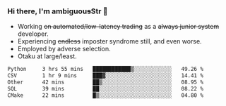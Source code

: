 ### Hi there, I'm ambiguou~~s~~Str 👋

<!--
**ambiguoustexture/ambiguoustexture** is a ✨ _special_ ✨ repository because its `README.md` (this file) appears on your GitHub profile.

Here are some ideas to get you started:
-->
- Working ~~on automated/low-latency trading~~ as a ~~always junior system~~ developer.
- Experiencing ~~endless~~ imposter syndrome still, and even worse.
- Employed by adverse selection.
- Otaku at large/least.

<!--START_SECTION:waka-->

```txt
Python     3 hrs 55 mins   ████████████▒░░░░░░░░░░░░   49.26 %
CSV        1 hr 9 mins     ███▓░░░░░░░░░░░░░░░░░░░░░   14.41 %
Other      42 mins         ██▒░░░░░░░░░░░░░░░░░░░░░░   08.95 %
SQL        39 mins         ██░░░░░░░░░░░░░░░░░░░░░░░   08.22 %
CMake      22 mins         █▒░░░░░░░░░░░░░░░░░░░░░░░   04.80 %
```

<!--END_SECTION:waka-->
